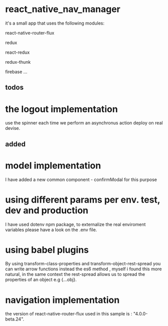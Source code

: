 # react_native_nav_manager
it's a small app that uses the following modules:

  react-native-router-flux

  redux

  react-redux

  redux-thunk

  firebase
  ...

## todos
# the logout implementation 
  use the spinner each time we perform an asynchronus action 
  deploy on real devise.

## added
# model implementation 
  I have added a new common component - confirmModal for this purpose 
# using different params per env. test, dev and production
  I have used dotenv npm package, to externalize the real enviroment variables
  please have a look on the .env file.
# using babel plugins 
  By  using transform-class-properties and transform-object-rest-spread
  you can write arrow functions instead the es6 method , myself i found this more natural, in the same context the rest-spread allows us to spread the properties of an object e.g {...obj}.
# navigation implementation 
the version of react-native-router-flux used in this sample is : "4.0.0-beta.24".